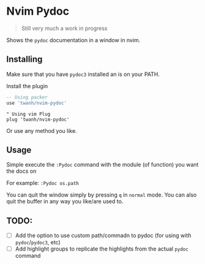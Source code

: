 # Nvim Pydoc

> Still very much a work in progress 

Shows the `pydoc` documentation in a window in nvim.

## Installing

Make sure that you have `pydoc3` installed an is on your PATH. 

Install the plugin

```lua
-- Using packer
use 'twanh/nvim-pydoc'
```
```vim
" Using vim Plug
plug 'twanh/nvim-pydoc'
```

Or use any method you like.

## Usage

Simple execute the `:Pydoc` command with the module (of function) you want the docs on

For example: `:Pydoc os.path` 

You can quit the window simply by pressing `q` in `normal` mode. You can also quit the buffer in any way you like/are used to.

## TODO:

- [ ] Add the option to use custom path/commadn to pydoc (for using with `pydoc`/`pydoc3`, etc)
- [ ] Add highlight groups to replicate the highlights from the actual `pydoc` command
